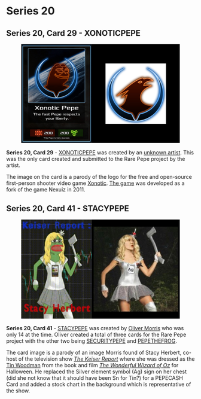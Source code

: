 # Series 20

## Series 20, Card 29 - XONOTICPEPE

<figure><img src="../../../.gitbook/assets/S20 C29 - XONOTICPEPE card and source.jpg" alt=""><figcaption></figcaption></figure>

**Series 20, Card 29** - [XONOTICPEPE](https://pepe.wtf/asset/XONOTICPEPE) was created by an [unknown artist](https://pepe.wtf/artists/17PJddeDBSyKDCcJK9BnneLvZnbtBx5GC6). This was the only card created and submitted to the Rare Pepe project by the artist.&#x20;

The image on the card is a parody of the logo for the free and open-source first-person shooter video game [Xonotic](https://xonotic.org/). [The game](https://en.wikipedia.org/wiki/Xonotic) was developed as a fork of the game Nexuiz in 2011.&#x20;

## Series 20, Card 41 - STACYPEPE

<figure><img src="../../../.gitbook/assets/S20 C41 - STACYPEPE card and source.jpg" alt=""><figcaption></figcaption></figure>

**Series 20, Card 41** - [STACYPEPE](https://pepe.wtf/asset/STACYPEPE) was created by [Oliver Morris](https://pepe.wtf/artists/Oliver-Morris) who was only 14 at the time. Oliver created a total of three cards for the Rare Pepe project with the other two being [SECURITYPEPE](https://pepe.wtf/asset/SECURITYPEPE) and [PEPETHEFROG](https://pepe.wtf/asset/PEPETHEFROG).&#x20;

The card image is a parody of an image Morris found of Stacy Herbert, co-host of the television show [_The Keiser Report_](https://en.wikipedia.org/wiki/Keiser\_Report) where she was dressed as the [Tin Woodman](https://en.wikipedia.org/wiki/Tin\_Woodman) from the book and film [_The Wonderful Wizard of Oz_](https://en.wikipedia.org/wiki/The\_Wonderful\_Wizard\_of\_Oz) for Halloween. He replaced the Silver element symbol (Ag) sign on her chest (did she not know that it should have been Sn for Tin?) for a PEPECASH Card and added a stock chart in the background which is representative of the show.&#x20;
